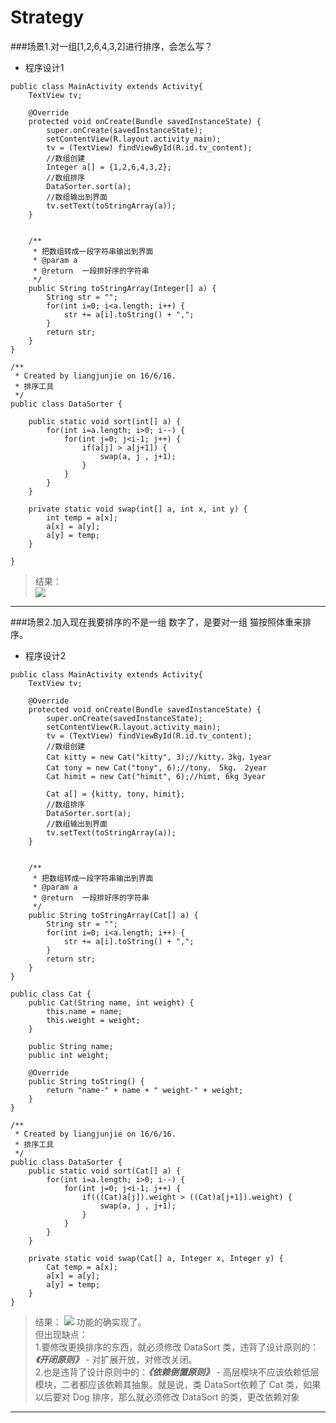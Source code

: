 # Strategy

###场景1.对一组[1,2,6,4,3,2]进行排序，会怎么写？

* 程序设计1

```
public class MainActivity extends Activity{
    TextView tv;

    @Override
    protected void onCreate(Bundle savedInstanceState) {
        super.onCreate(savedInstanceState);
        setContentView(R.layout.activity_main);
        tv = (TextView) findViewById(R.id.tv_content);
        //数组创建
        Integer a[] = {1,2,6,4,3,2};
        //数组排序
        DataSorter.sort(a);
        //数组输出到界面
        tv.setText(toStringArray(a));
    }


    /**
     * 把数组转成一段字符串输出到界面
     * @param a
     * @return  一段排好序的字符串
     */
    public String toStringArray(Integer[] a) {
        String str = "";
        for(int i=0; i<a.length; i++) {
            str += a[i].toString() + ",";
        }
        return str;
    }
}
```

```
/**
 * Created by liangjunjie on 16/6/16.
 * 排序工具
 */
public class DataSorter {

    public static void sort(int[] a) {
        for(int i=a.length; i>0; i--) {
            for(int j=0; j<i-1; j++) {
                if(a[j] > a[j+1]) {
                    swap(a, j , j+1);
                }
            }
        }
    }

    private static void swap(int[] a, int x, int y) {
        int temp = a[x];
        a[x] = a[y];
        a[y] = temp;
    }

}
```



> 结果：<br>
> ![](36647C2C-F803-44FD-9380-AC749638C600.png)



---



###场景2.加入现在我要排序的不是一组 数字了，是要对一组 猫按照体重来排序。

* 程序设计2

```
public class MainActivity extends Activity{
    TextView tv;

    @Override
    protected void onCreate(Bundle savedInstanceState) {
        super.onCreate(savedInstanceState);
        setContentView(R.layout.activity_main);
        tv = (TextView) findViewById(R.id.tv_content);
        //数组创建
        Cat kitty = new Cat("kitty", 3);//kitty，3kg，1year
        Cat tony = new Cat("tony", 6);//tony， 5kg， 2year
        Cat himit = new Cat("himit", 6);//himt, 6kg 3year

        Cat a[] = {kitty, tony, himit};
        //数组排序
        DataSorter.sort(a);
        //数组输出到界面
        tv.setText(toStringArray(a));
    }


    /**
     * 把数组转成一段字符串输出到界面
     * @param a
     * @return  一段排好序的字符串
     */
    public String toStringArray(Cat[] a) {
        String str = "";
        for(int i=0; i<a.length; i++) {
            str += a[i].toString() + ",";
        }
        return str;
    }
}
```

```
public class Cat {
    public Cat(String name, int weight) {
        this.name = name;
        this.weight = weight;
    }

    public String name;
    public int weight;

    @Override
    public String toString() {
        return "name-" + name + " weight-" + weight;
    }
}
```
```
/**
 * Created by liangjunjie on 16/6/16.
 * 排序工具
 */
public class DataSorter {
    public static void sort(Cat[] a) {
        for(int i=a.length; i>0; i--) {
            for(int j=0; j<i-1; j++) {
                if(((Cat)a[j]).weight > ((Cat)a[j+1]).weight) {
                    swap(a, j , j+1);
                }
            }
        }
    }

    private static void swap(Cat[] a, Integer x, Integer y) {
        Cat temp = a[x];
        a[x] = a[y];
        a[y] = temp;
    }
}
```

> 结果：
> ![](0E5FE2C3-6DAA-464F-84D7-199E9D459F74.png)
功能的确实现了。<br>
但出现缺点：<br>
1.要修改更换排序的东西，就必须修改 DataSort 类，违背了设计原则的：***《开闭原则》*** - 对扩展开放，对修改关闭。<br>
2.也是违背了设计原则中的：***《依赖倒置原则》*** - 高层模块不应该依赖低层模块，二者都应该依赖其抽象。就是说，类 DataSort依赖了 Cat 类，如果以后要对 Dog 排序，那么就必须修改 DataSort 的类，更改依赖对象

---

